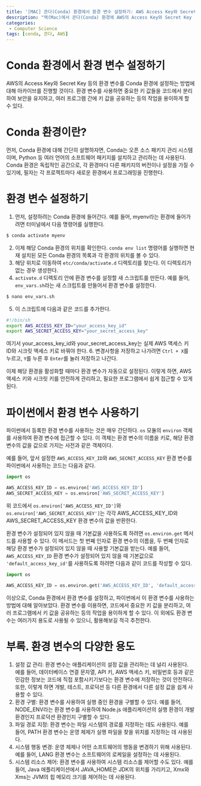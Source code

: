 ```yaml
---
title: '[MAC] 콘다(Conda) 환경에서 환경 변수 설정하기: AWS Access Key와 Secret Key 등록법'
description: "맥(Mac)에서 콘다(Conda) 환경에 AWS의 Access Key와 Secret Key 등의 환경 변수를 설정하는 방법"
categories:
 - Computer Science
tags: [conda, 콘다, AWS]
---
```


# Conda 환경에서 환경 변수 설정하기

AWS의 Access Key와 Secret Key 등의 환경 변수를 Conda 환경에 설정하는 방법에 대해 아카이브를 진행할 것이다. 환경 변수를 사용하면 중요한 키 값들을 코드에서 분리하여 보안을 유지하고, 여러 프로그램 간에 키 값을 공유하는 등의 작업을 용이하게 할 수 있다.

# Conda 환경이란?

먼저, Conda 환경에 대해 간단히 설명하자면, Conda는 오픈 소스 패키지 관리 시스템이며, Python 등 여러 언어의 소프트웨어 패키지를 설치하고 관리하는 데 사용된다. Conda 환경은 독립적인 공간으로, 각 환경마다 다른 패키지의 버전이나 설정을 가질 수 있기에, 필자는 각 프로젝트마다 새로운 환경에서 프로그래밍을 진행한다.

# 환경 변수 설정하기

1. 먼저, 설정하려는 Conda 환경에 들어간다. 예를 들어, myenv라는 환경에 들어가려면 터미널에서 다음 명령어를 실행한다.
```bash
$ conda activate myenv
```
2. 이제 해당 Conda 환경의 위치를 확인한다. `conda env list` 명령어를 실행하면 현재 설치된 모든 Conda 환경의 목록과 각 환경의 위치를 볼 수 있다.
3. 해당 위치로 이동하여 `etc/conda/activate.d` 디렉토리를 찾는다. 이 디렉토리가 없는 경우 생성한다.
4. `activate.d` 디렉토리 안에 환경 변수를 설정할 새 스크립트를 만든다. 예를 들어, `env_vars.sh`라는 새 스크립트를 만들어서 환경 변수를 설정한다.
```bash
$ nano env_vars.sh
```
5. 이 스크립트에 다음과 같은 코드를 추가한다.
```bash
#!/bin/sh
export AWS_ACCESS_KEY_ID="your_access_key_id"
export AWS_SECRET_ACCESS_KEY="your_secret_access_key"
```
여기서 your_access_key_id와 your_secret_access_key는 실제 AWS 액세스 키 ID와 시크릿 액세스 키로 바꿔야 한다.
6. 변경사항을 저장하고 나가려면 `Ctrl + X`를 누르고, `Y`를 누른 후 `Enter`를 눌러 저장하고 나간다.

이제 해당 환경을 활성화할 때마다 환경 변수가 자동으로 설정된다. 이렇게 하면, AWS 액세스 키와 시크릿 키를 안전하게 관리하고, 필요한 프로그램에서 쉽게 접근할 수 있게 된다.

# 파이썬에서 환경 변수 사용하기

파이썬에서 등록한 환경 변수를 사용하는 것은 매우 간단하다. `os` 모듈의 `environ` 객체를 사용하여 환경 변수에 접근할 수 있다. 이 객체는 환경 변수의 이름을 키로, 해당 환경 변수의 값을 값으로 가지는 사전과 같은 객체이다.

예를 들어, 앞서 설정한 `AWS_ACCESS_KEY_ID`와 `AWS_SECRET_ACCESS_KEY` 환경 변수를 파이썬에서 사용하는 코드는 다음과 같다.

```python
import os

AWS_ACCESS_KEY_ID = os.environ['AWS_ACCESS_KEY_ID']
AWS_SECRET_ACCESS_KEY = os.environ['AWS_SECRET_ACCESS_KEY']
```

위 코드에서 `os.environ['AWS_ACCESS_KEY_ID']`와 `os.environ['AWS_SECRET_ACCESS_KEY']`는 각각 AWS_ACCESS_KEY_ID와 AWS_SECRET_ACCESS_KEY 환경 변수의 값을 반환한다.

환경 변수가 설정되어 있지 않을 때 기본값을 사용하도록 하려면 `os.environ.get` 메서드를 사용할 수 있다. 이 메서드는 첫 번째 인자로 환경 변수의 이름을, 두 번째 인자로 해당 환경 변수가 설정되어 있지 않을 때 사용할 기본값을 받는다. 예를 들어, `AWS_ACCESS_KEY_ID` 환경 변수가 설정되어 있지 않을 때 기본값으로 `'default_access_key_id'`를 사용하도록 하려면 다음과 같이 코드를 작성할 수 있다.

```python
import os

AWS_ACCESS_KEY_ID = os.environ.get('AWS_ACCESS_KEY_ID', 'default_access_key_id')
```

이상으로, Conda 환경에서 환경 변수를 설정하고, 파이썬에서 이 환경 변수를 사용하는 방법에 대해 알아보았다. 환경 변수를 이용하면, 코드에서 중요한 키 값을 분리하고, 여러 프로그램에서 키 값을 공유하는 등의 작업을 용이하게 할 수 있다. 이 외에도 환경 변수는 여러가지 용도로 사용될 수 있으니, 활용해보길 적극 추천한다.

# 부록. 환경 변수의 다양한 용도

1. 설정 값 관리: 환경 변수는 애플리케이션의 설정 값을 관리하는 데 널리 사용된다. 예를 들어, 데이터베이스 연결 문자열, API 키, AWS 액세스 키, 비밀번호 등과 같은 민감한 정보는 코드에 직접 포함시키기보다는 환경 변수에 저장하는 것이 안전하다. 또한, 이렇게 하면 개발, 테스트, 프로덕션 등 다른 환경에서 다른 설정 값을 쉽게 사용할 수 있다.
2. 환경 구별: 환경 변수를 사용하여 실행 중인 환경을 구별할 수 있다. 예를 들어, NODE_ENV라는 환경 변수를 사용하여 Node.js 애플리케이션의 실행 환경이 개발 환경인지 프로덕션 환경인지 구별할 수 있다.
3. 파일 경로 지정: 환경 변수는 파일 시스템의 경로를 지정하는 데도 사용된다. 예를 들어, PATH 환경 변수는 운영 체제가 실행 파일을 찾을 위치를 지정하는 데 사용된다.
4. 시스템 행동 변경: 운영 체제나 어떤 소프트웨어의 행동을 변경하기 위해 사용된다. 예를 들어, LANG 환경 변수는 소프트웨어의 로케일을 설정하는 데 사용된다.
5. 시스템 리소스 제어: 환경 변수를 사용하여 시스템 리소스를 제어할 수도 있다. 예를 들어, Java 애플리케이션에서 JAVA_HOME은 JDK의 위치를 가리키고, Xmx와 Xms는 JVM의 힙 메모리 크기를 제어하는 데 사용된다.